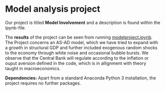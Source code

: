 # Model analysis project

Our project is titled **Model Involvement** and a description is found within the ipynb-file.

The **results** of the project can be seen from running [modelproject.ipynb](modelproject.ipynb). The Project concerns an AS-AD model, which we have tried to expand with a growth in structural GDP and further included exogenous random shocks to the economy through white noise and occasional bubble bursts. We observe that the Central Bank will regulate according to the inflation or ouput aversion defined in the code, which is in allignment with theory taught in macroeconomics. 

**Dependencies:** Apart from a standard Anaconda Python 3 installation, the project requires no further packages.
